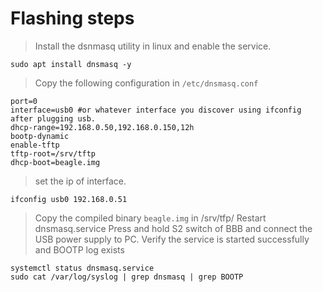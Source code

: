 # Flashing steps
 
> Install the dsnmasq utility in linux and enable the service.
```
sudo apt install dnsmasq -y
```
> Copy the following configuration in `/etc/dnsmasq.conf`
```
port=0
interface=usb0 #or whatever interface you discover using ifconfig after plugging usb.
dhcp-range=192.168.0.50,192.168.0.150,12h
bootp-dynamic
enable-tftp
tftp-root=/srv/tftp
dhcp-boot=beagle.img
```
> set the ip of interface.
```
ifconfig usb0 192.168.0.51
```
> Copy the compiled binary `beagle.img` in /srv/tfp/
> Restart dnsmasq.service
> Press and hold S2 switch of BBB and connect the USB power supply to PC.
> Verify the service is started successfully and BOOTP log exists 
```
systemctl status dnsmasq.service
sudo cat /var/log/syslog | grep dnsmasq | grep BOOTP
```
